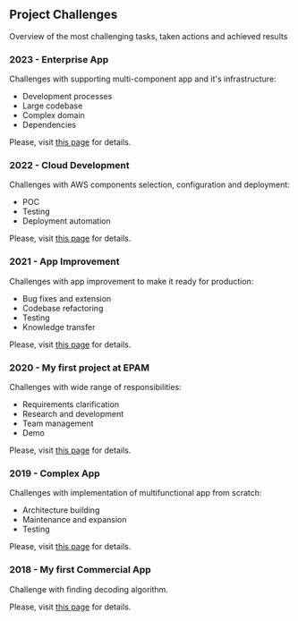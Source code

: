## Project Challenges

Overview of the most challenging tasks, taken actions and achieved results  

### 2023 - Enterprise App
Challenges with supporting multi-component app and it's infrastructure:
- Development processes
- Large codebase
- Complex domain
- Dependencies

Please, visit [this page](2023-ENTERPRISE-APP.md) for details.

### 2022 - Cloud Development
Challenges with AWS components selection, configuration and deployment:
- POC
- Testing
- Deployment automation

Please, visit [this page](2022-CLOUD-DEVELOPMENT.md) for details.

### 2021 - App Improvement
Challenges with app improvement to make it ready for production: 
- Bug fixes and extension
- Codebase refactoring
- Testing
- Knowledge transfer

Please, visit [this page](2021-APP-IMPROVEMENT.md) for details.

### 2020 - My first project at EPAM
Challenges with wide range of responsibilities:
- Requirements clarification
- Research and development
- Team management
- Demo 

Please, visit [this page](2020-MY-FIRST-PROJECT-AT-EPAM.md) for details.

### 2019 - Complex App
Challenges with implementation of multifunctional app from scratch: 
- Architecture building 
- Maintenance and expansion
- Testing

Please, visit [this page](2019-COMPLEX-APP.md) for details.

### 2018 - My first Commercial App
Challenge with finding decoding algorithm.

Please, visit [this page](2018-MY-FIRST-COMMERCIAL-APP.md) for details.
